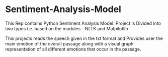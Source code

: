 # Sentiment-Analysis-Model

This Rep contains Python Sentiment Analysis Model.
Project is Divided into two types i.e. based on the modules - NLTK and Matpilotlib

This projects reads the speech given in the txt format and Provides user the main emotion of the overall passage along with a visual graph representation of all different emotions that occur in the passage.
